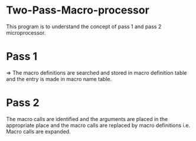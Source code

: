 # Two-Pass-Macro-processor
This program is to understand the concept of pass 1 and pass 2 microprocessor.
# Pass 1
=> The macro definitions are searched and stored in macro definition table and the entry is made in macro name table.
# Pass 2
The macro calls are identified and the arguments are placed in the appropriate place and the macro calls are replaced by macro definitions i.e. Macro calls are expanded.
